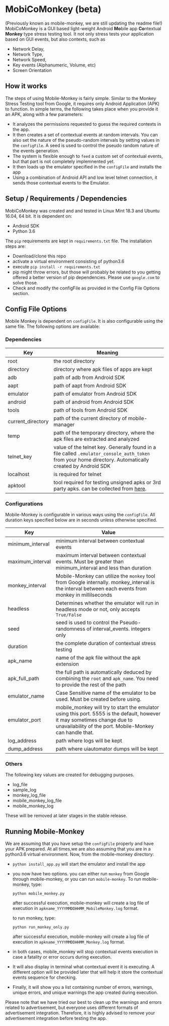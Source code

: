 # MobiCoMonkey (beta)
(Previously known as mobile-monkey, we are still updating the readme file!)
MobiCoMonkey is a GUI based light-weight Android **Mo**bile app **Co**ntextual **Monkey** type stress testing tool.
It not only stress tests your application based on GUI events, but also contexts, such as

- Network Delay,
- Network Type,
- Network Speed,
- Key events (Alphanumeric, Volume, etc)
- Screen Orientation

## How it works
The steps of using Mobile-Monkey is fairly simple. Similar to the Monkey Stress Testing tool from Google, it requires only Android Application (APK) to function. In simple terms, the following takes place when you provide it an APK, along with a few parameters:

- It analyzes the permissions requested to guess the required contexts in the app.
- It then creates a set of contextual events at random intervals. You can also set the nature of the pseudo-random intervals by setting values in the `configFile`. A seed is used to control the pseudo random nature of the events generation.
- The system is flexible enough to `feed` a custom set of contextual events, but that part is not completely implemnented yet.
- It then loads up the emulator specified in the `configFile` and installs the app
- Using a combination of Android API and low level telnet connection, it sends those contextual events to the Emulator.

## Setup / Requirements / Dependencies

MobiCoMonkey was created and and tested in Linux Mint 18.3 and Ubuntu 16.04, 64 bit. It is dependent on:

- Android SDK
- Python 3.6

The `pip` requirements are kept in `requirements.txt` file. The installation steps are:

- Download/clone this repo
- activate a virtual environment consisting of python3.6
- execute `pip install -r requirements.txt`
- pip might throw errors, but those will probably be related to you getting offered a better version of pip dependencies. Please use `google.com`  to solve those.
- Check and modify the configFile as provided in the Config File Options section.

## Config File Options
Mobile Monkey is dependent on `configFile`. It is also configurable using the same file. The following options are available:

### Dependencies

| Key               | Meaning                                                                                                                                                 |
| ----------------- | ------------------------------------------------------------------------------------------------------------------------------------------------------- |
| root              | the root directory                                                                                                                                      |
| directory         | directory where apk files of apps are kept                                                                                                              |
| adb               | path of adb from Android SDK                                                                                                                            |
| aapt              | path of aapt from Android SDK                                                                                                                           |
| emulator          | path of emulator from Android SDK                                                                                                                       |
| android           | path of android from Android SDK                                                                                                                        |
| tools             | path of tools from Android SDK                                                                                                                          |
| current_directory | path of the current directory of mobile-manager                                                                                                         |
| temp              | path of the temporary directory, where the apk files are extracted and analyzed                                                                         |
| telnet_key        | value of the telnet key. Generally found in a file called `.emulator_console_auth_token` from your home directory. Automatically created by Android SDK |
| localhost         | is required for telnet                                                                                                                                  |
| apktool           | tool required for testing unsigned apks or 3rd party apks. can be collected from [here](https://ibotpeaches.github.io/Apktool/install/).                |

### Configurations

Mobile-Monkey is configurable in various ways using the `configFile`. All duration keys specified below are in seconds unless otherwise specified.

| Key              | Value                                                                                                                                                                                |
| ---------------- | ------------------------------------------------------------------------------------------------------------------------------------------------------------------------------------ |
| minimum_interval | minimum interval between contextual events                                                                                                                                           |
| maximum_interval | maximum interval between contextual events. Must be greater than minimum_interval and less than duration                                                                             |
| monkey_interval  | Mobile-Monkey can utilize the `monkey` tool from Google internally. monkey_interval is the interval between each events from monkey in millilseconds                                 |
| headless         | Determines whether the emulator will run in headless mode or not, only accepts `True/False`                                                                                          |
| seed             | seed is used to control the Pseudo-randomness of interval_events. integers only                                                                                                      |
| duration         | the complete duration of contextual stress testing                                                                                                                                   |
| apk_name         | name of the apk file without the apk extension                                                                                                                                       |
| apk_full_path    | the full path is automatically deduced by combining the `root` and `apk_name`. You need to provide the rest of the path                                                              |
| emulator_name    | Case Sensitive name of the emulator to be used. Must be created before using.                                                                                                        |
| emulator_port    | mobile_monkey will try to start the emulator using this port. 5555 is the default, however it may sometimes change due to unavailability of the port. Mobile-Monkey can handle that. |
| log_address      | path where logs will be kept                                                                                                                                                         |
| dump_address     | path where uiautomator dumps will be kept                                                                                                                                            |


### Others

The following key values are created for debugging purposes.
 - log_file
 - sample_log
 - monkey_log_file
 - mobile_monkey_log_file
 - mobile_monkey_log

These will be removed at later stages in the stable release.

## Running Mobile-Monkey
We are assuming that you have setup the `configFile` properly and have your APK prepared. At all times,we are also assuming that you are in a python3.6 virtual environment. Now, from the mobile-monkey directory:

- `python install_app.py` will start the emulator and install the app
- you now have two options. you can either run `monkey` from Google through mobile-monkey, or you can run `mobile-monkey`.
    To run mobile-monkey, type:

    ```python mobile_monkey.py```

    after successful execution, mobile-monkey will create a log file of execution in `apkname_YYYYMMDDHHMM_MobileMonkey.log` format.

    to run monkey, type:

    ```python run_monkey_only.py```

    after successful execution, mobile-monkey will create a log file of execution in `apkname_YYYYMMDDHHMM_Monkey.log` format.
- in both cases, mobile_monkey will stop contextual events execution in case a fatality or error occurs during execution.
- It will also display in terminal what contextual event it is executing. A different option will be provided later that will help it store the contextual events sequence for checking.
- Finally, it will show you a list containing number  of errors, warnings, unique errors, and unique warnings the app created during execution.

Please note that we have tried our best to clean up the warnings and errors related to advertisement, but everyone uses different formats of advertisement integration. Therefore, it is highly advised to remove your advertisement integration before testing the app.